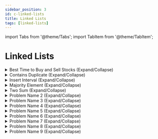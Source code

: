 ```yaml
---
sidebar_position: 3 
id: c-linked-lists
title: Linked Lists
tags: [linked-lists]
---
```


import Tabs from '@theme/Tabs';
import TabItem from '@theme/TabItem';

# Linked Lists

<details> 
<summary> Best Time to Buy and Sell Stocks (Expand/Collapse) </summary> 

### [See LeetCode Problem #121](https://leetcode.com/problems/best-time-to-buy-and-sell-stock/)

<Tabs>
<TabItem value="java" label="Java">

```java showLineNumbers
public class Solution {
    public static void main(String[] args) {
        System.out.println("Hello, world!");
    }
}
```

</TabItem>
</Tabs>

</details>

<details> 
<summary> Contains Duplicate (Expand/Collapse) </summary> 

### [See LeetCode Problem #217](https://leetcode.com/problems/contains-duplicate/)

<Tabs>
<TabItem value="java" label="Java">

```java showLineNumbers
public class Solution {
    public static void main(String[] args) {
        System.out.println("Hello, world!");
    }
}
```

</TabItem>
</Tabs>

</details>

<details> 
<summary> Insert Interval (Expand/Collapse) </summary> 

### [See LeetCode Problem #57](https://leetcode.com/problems/insert-interval/)

<Tabs>
<TabItem value="java" label="Java">

```java showLineNumbers
public class Solution {
    public static void main(String[] args) {
        System.out.println("Hello, world!");
    }
}
```

</TabItem>
</Tabs>

</details>

<details> 
<summary> Majority Element (Expand/Collapse) </summary> 

### [See LeetCode Problem #169](https://leetcode.com/problems/majority-element/)

<Tabs>
<TabItem value="java" label="Java">

```java showLineNumbers
public class Solution {
    public static void main(String[] args) {
        System.out.println("Hello, world!");
    }
}
```

</TabItem>
</Tabs>

</details>

<details> 
<summary> Two Sum (Expand/Collapse) </summary> 

### [See LeetCode Problem #1](https://leetcode.com/problems/two-sum/)

<Tabs>
<TabItem value="java" label="Java">

```java showLineNumbers
import java.util.Arrays;
import java.util.HashMap;
import java.util.Map;

public class Solution {

//    //  Brute force approach
//    public int[] twoSum(int[] nums, int target) {
//        for (int i = 0; i < nums.length; i++) {
//            for (int j = i + 1; j < nums.length; j++) {
//                if (nums[j] == target - nums[i]) {
//                    return new int[]{i, j};
//              }
//          }
//        }
//        return null;
//    }

    //  O(N) time complexity
    //  2-pass HashMap
//      static int[] twoSum(int[] nums, int target) {
//          Map<Integer, Integer> hmap = new HashMap<>();
//          for (int i = 0; i < nums.length; i++) {
//              hmap.put(nums[i], i);
//          }
//
//          for (int i = 0; i < nums.length; i++) {
//              int complement = target - nums[i];
//              if (hmap.containsKey(complement) && hmap.get(complement) != i) {
//                  return new int[] {i, hmap.get(complement)};
//              }
//          }
//          return null;
//      }

    //  O(N) time complexity
    //  1-pass HashMap
    static int[] twoSum(int[] nums, int target) {
        Map<Integer, Integer> hmap = new HashMap<>();

        for (int i = 0; i < nums.length; i++) {
            int complement = target - nums[i];
            if (hmap.containsKey(complement)) {
                return new int[] {hmap.get(complement), i};
            }
            hmap.put(nums[i], i);
        }
        return null;
    }

    public static void main(String[] args) {
        //Output: [0,1]
        int[] nums1 = {2,7,11,15};
        int target1 = 9;

        //Output: [1,2]
        int[] nums2 = {3,2,4};
        int target2 = 6;

        //Output: [0,1]
        int[] nums3 = {3,3};
        int target3 = 6;

        System.out.println(Arrays.toString(twoSum(nums1, target1)));
        System.out.println(Arrays.toString(twoSum(nums2, target2)));
        System.out.println(Arrays.toString(twoSum(nums3, target3)));
    }
}
```

</TabItem>
</Tabs>

</details>

<details> 
<summary> Problem Name 2 (Expand/Collapse) </summary> 

<!-- two_sum [***Grind75-Array-1/11, +++H-Array, +++M-HashTable] -->
### [Problem statement from LeetCode](https://leetcode.com/problems/two-sum/)

<Tabs>
<TabItem value="java" label="Java">

```java showLineNumbers
public class Solution {
    public static void main(String[] args) {
        System.out.println("Hello, world!");
    }
}
```

</TabItem>
</Tabs>

</details>

<details> 
<summary> Problem Name 3 (Expand/Collapse) </summary> 

<!-- two_sum [***Grind75-Array-1/11, +++H-Array, +++M-HashTable] -->
### [Problem statement from LeetCode](https://leetcode.com/problems/two-sum/)

<Tabs>
<TabItem value="java" label="Java">

```java showLineNumbers
public class Solution {
    public static void main(String[] args) {
        System.out.println("Hello, world!");
    }
}
```

</TabItem>
</Tabs>

</details>

<details> 
<summary> Problem Name 4 (Expand/Collapse) </summary> 

<!-- two_sum [***Grind75-Array-1/11, +++H-Array, +++M-HashTable] -->
### [Problem statement from LeetCode](https://leetcode.com/problems/two-sum/)

<Tabs>
<TabItem value="java" label="Java">

```java showLineNumbers
public class Solution {
    public static void main(String[] args) {
        System.out.println("Hello, world!");
    }
}
```

</TabItem>
</Tabs>

</details>

<details> 
<summary> Problem Name 5 (Expand/Collapse) </summary> 

<!-- two_sum [***Grind75-Array-1/11, +++H-Array, +++M-HashTable] -->
### [Problem statement from LeetCode](https://leetcode.com/problems/two-sum/)

<Tabs>
<TabItem value="java" label="Java">

```java showLineNumbers
public class Solution {
    public static void main(String[] args) {
        System.out.println("Hello, world!");
    }
}
```

</TabItem>
</Tabs>

</details>

<details> 
<summary> Problem Name 6 (Expand/Collapse) </summary> 

<!-- two_sum [***Grind75-Array-1/11, +++H-Array, +++M-HashTable] -->
### [Problem statement from LeetCode](https://leetcode.com/problems/two-sum/)

<Tabs>
<TabItem value="java" label="Java">

```java showLineNumbers
public class Solution {
    public static void main(String[] args) {
        System.out.println("Hello, world!");
    }
}
```

</TabItem>
</Tabs>

</details>

<details> 
<summary> Problem Name 7 (Expand/Collapse) </summary> 

<!-- two_sum [***Grind75-Array-1/11, +++H-Array, +++M-HashTable] -->
### [Problem statement from LeetCode](https://leetcode.com/problems/two-sum/)

<Tabs>
<TabItem value="java" label="Java">

```java showLineNumbers
public class Solution {
    public static void main(String[] args) {
        System.out.println("Hello, world!");
    }
}
```

</TabItem>
</Tabs>

</details>

<details> 
<summary> Problem Name 8 (Expand/Collapse) </summary> 

<!-- two_sum [***Grind75-Array-1/11, +++H-Array, +++M-HashTable] -->
### [Problem statement from LeetCode](https://leetcode.com/problems/two-sum/)

<Tabs>
<TabItem value="java" label="Java">

```java showLineNumbers
public class Solution {
    public static void main(String[] args) {
        System.out.println("Hello, world!");
    }
}
```

</TabItem>
</Tabs>

</details>

<details> 
<summary> Problem Name 9 (Expand/Collapse) </summary> 

<!-- two_sum [***Grind75-Array-1/11, +++H-Array, +++M-HashTable] -->
### [Problem statement from LeetCode](https://leetcode.com/problems/two-sum/)

<Tabs>
<TabItem value="java" label="Java">

```java showLineNumbers
public class Solution {
    public static void main(String[] args) {
        System.out.println("Hello, world!");
    }
}
```

</TabItem>
</Tabs>

</details>